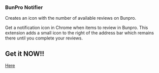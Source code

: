 ### BunPro Notifier
Creates an icon with the number of available reviews on Bunpro.

Get a notification icon in Chrome when items to review in Bunpro. This extension adds a small icon to the right of the address bar which remains there until you complete your reviews.

## Get it NOW!!
[Here](https://chrome.google.com/webstore/detail/bunpro-review-notifier/okbapghoagjbfngmjofgggchonokcmme)


